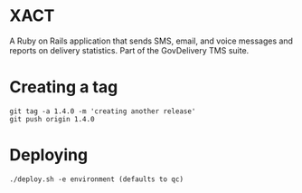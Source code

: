 XACT
====
A Ruby on Rails application that sends SMS, email, and voice messages and reports on delivery statistics. Part of the GovDelivery TMS suite. 

Creating a tag
==============
    
    git tag -a 1.4.0 -m 'creating another release'
    git push origin 1.4.0

Deploying
=========

    ./deploy.sh -e environment (defaults to qc)
